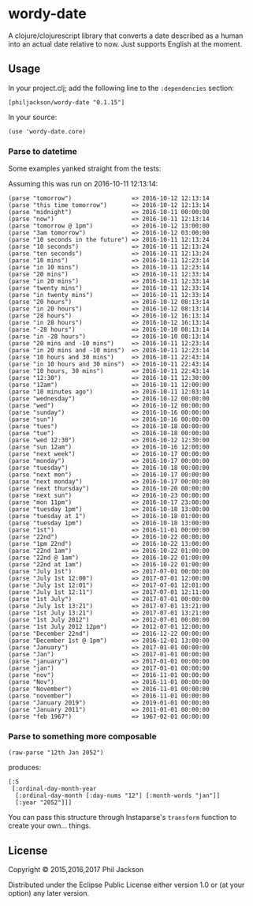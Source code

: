 # wordy-date

A clojure/clojurescript library that converts a date described as a
human into an actual date relative to now. Just supports English at
the moment.

## Usage

In your project.clj; add the following line to the `:dependencies`
section:

    [philjackson/wordy-date "0.1.15"]

In your source:

    (use 'wordy-date.core)

### Parse to datetime

Some examples yanked straight from the tests:

Assuming this was run on 2016-10-11 12:13:14:

    (parse "tomorrow")                 => 2016-10-12 12:13:14
    (parse "this time tomorrow")       => 2016-10-12 12:13:14
    (parse "midnight")                 => 2016-10-11 00:00:00
    (parse "now")                      => 2016-10-11 12:13:14
    (parse "tomorrow @ 1pm")           => 2016-10-12 13:00:00
    (parse "3am tomorrow")             => 2016-10-12 03:00:00
    (parse "10 seconds in the future") => 2016-10-11 12:13:24
    (parse "10 seconds")               => 2016-10-11 12:13:24
    (parse "ten seconds")              => 2016-10-11 12:13:24
    (parse "10 mins")                  => 2016-10-11 12:23:14
    (parse "in 10 mins")               => 2016-10-11 12:23:14
    (parse "20 mins")                  => 2016-10-11 12:33:14
    (parse "in 20 mins")               => 2016-10-11 12:33:14
    (parse "twenty mins")              => 2016-10-11 12:33:14
    (parse "in twenty mins")           => 2016-10-11 12:33:14
    (parse "20 hours")                 => 2016-10-12 08:13:14
    (parse "in 20 hours")              => 2016-10-12 08:13:14
    (parse "28 hours")                 => 2016-10-12 16:13:14
    (parse "in 28 hours")              => 2016-10-12 16:13:14
    (parse "-28 hours")                => 2016-10-10 08:13:14
    (parse "in -28 hours")             => 2016-10-10 08:13:14
    (parse "20 mins and -10 mins")     => 2016-10-11 12:23:14
    (parse "in 20 mins and -10 mins")  => 2016-10-11 12:23:14
    (parse "10 hours and 30 mins")     => 2016-10-11 22:43:14
    (parse "in 10 hours and 30 mins")  => 2016-10-11 22:43:14
    (parse "10 hours, 30 mins")        => 2016-10-11 22:43:14
    (parse "12:30")                    => 2016-10-11 12:30:00
    (parse "12am")                     => 2016-10-11 12:00:00
    (parse "10 minutes ago")           => 2016-10-11 12:03:14
    (parse "wednesday")                => 2016-10-12 00:00:00
    (parse "wed")                      => 2016-10-12 00:00:00
    (parse "sunday")                   => 2016-10-16 00:00:00
    (parse "sun")                      => 2016-10-16 00:00:00
    (parse "tues")                     => 2016-10-18 00:00:00
    (parse "tue")                      => 2016-10-18 00:00:00
    (parse "wed 12:30")                => 2016-10-12 12:30:00
    (parse "sun 12am")                 => 2016-10-16 12:00:00
    (parse "next week")                => 2016-10-17 00:00:00
    (parse "monday")                   => 2016-10-17 00:00:00
    (parse "tuesday")                  => 2016-10-18 00:00:00
    (parse "next mon")                 => 2016-10-17 00:00:00
    (parse "next monday")              => 2016-10-17 00:00:00
    (parse "next thursday")            => 2016-10-20 00:00:00
    (parse "next sun")                 => 2016-10-23 00:00:00
    (parse "mon 11pm")                 => 2016-10-17 23:00:00
    (parse "tuesday 1pm")              => 2016-10-18 13:00:00
    (parse "tuesday at 1")             => 2016-10-18 01:00:00
    (parse "tuesday 1pm")              => 2016-10-18 13:00:00
    (parse "1st")                      => 2016-11-01 00:00:00
    (parse "22nd")                     => 2016-10-22 00:00:00
    (parse "1pm 22nd")                 => 2016-10-22 13:00:00
    (parse "22nd 1am")                 => 2016-10-22 01:00:00
    (parse "22nd @ 1am")               => 2016-10-22 01:00:00
    (parse "22nd at 1am")              => 2016-10-22 01:00:00
    (parse "July 1st")                 => 2017-07-01 00:00:00
    (parse "July 1st 12:00")           => 2017-07-01 12:00:00
    (parse "July 1st 12:01")           => 2017-07-01 12:01:00
    (parse "July 1st 12:11")           => 2017-07-01 12:11:00
    (parse "1st July")                 => 2017-07-01 00:00:00
    (parse "July 1st 13:21")           => 2017-07-01 13:21:00
    (parse "1st July 13:21")           => 2017-07-01 13:21:00
    (parse "1st July 2012")            => 2012-07-01 00:00:00
    (parse "1st July 2012 12pm")       => 2012-07-01 12:00:00
    (parse "December 22nd")            => 2016-12-22 00:00:00
    (parse "December 1st @ 1pm")       => 2016-12-01 13:00:00
    (parse "January")                  => 2017-01-01 00:00:00
    (parse "Jan")                      => 2017-01-01 00:00:00
    (parse "january")                  => 2017-01-01 00:00:00
    (parse "jan")                      => 2017-01-01 00:00:00
    (parse "nov")                      => 2016-11-01 00:00:00
    (parse "Nov")                      => 2016-11-01 00:00:00
    (parse "November")                 => 2016-11-01 00:00:00
    (parse "november")                 => 2016-11-01 00:00:00
    (parse "January 2019")             => 2019-01-01 00:00:00
    (parse "January 2011")             => 2011-01-01 00:00:00
    (parse "feb 1967")                 => 1967-02-01 00:00:00
    
### Parse to something more composable

    (raw-parse "12th Jan 2052")

produces:

    [:S
     [:ordinal-day-month-year
      [:ordinal-day-month [:day-nums "12"] [:month-words "jan"]]
      [:year "2052"]]]

You can pass this structure through Instaparse's `transform` function
to create your own... things.

## License

Copyright © 2015,2016,2017 Phil Jackson

Distributed under the Eclipse Public License either version 1.0 or (at
your option) any later version.
